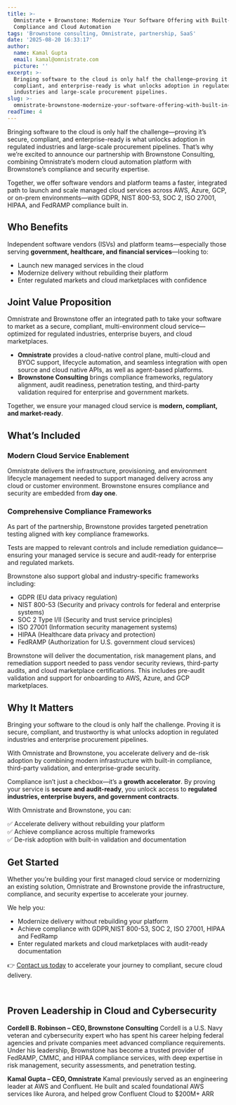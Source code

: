 ```yaml
---
title: >-
  Omnistrate + Brownstone: Modernize Your Software Offering with Built-In
  Compliance and Cloud Automation
tags: 'Brownstone consulting, Omnistrate, partnership, SaaS'
date: '2025-08-20 16:33:17'
author:
  name: Kamal Gupta
  email: kamal@omnistrate.com
  picture: ''
excerpt: >-
  Bringing software to the cloud is only half the challenge—proving it’s secure,
  compliant, and enterprise-ready is what unlocks adoption in regulated
  industries and large-scale procurement pipelines.
slug: >-
  omnistrate-brownstone-modernize-your-software-offering-with-built-in-compliance-and-cloud-automation
readTime: 4
---
```


Bringing software to the cloud is only half the challenge—proving it’s secure, compliant, and enterprise-ready is what unlocks adoption in regulated industries and large-scale procurement pipelines. That’s why we’re excited to announce our partnership with Brownstone Consulting, combining Omnistrate’s modern cloud automation platform with Brownstone’s compliance and security expertise.

Together, we offer software vendors and platform teams a faster, integrated path to launch and scale managed cloud services across AWS, Azure, GCP, or on-prem environments—with GDPR, NIST 800-53, SOC 2, ISO 27001, HIPAA, and FedRAMP compliance built in.


## Who Benefits


Independent software vendors (ISVs) and platform teams—especially those serving **government, healthcare, and financial services**—looking to:  

- Launch new managed services in the cloud  
- Modernize delivery without rebuilding their platform  
- Enter regulated markets and cloud marketplaces with confidence  


## Joint Value Proposition


Omnistrate and Brownstone offer an integrated path to take your software to market as a secure, compliant, multi-environment cloud service—optimized for regulated industries, enterprise buyers, and cloud marketplaces.

- **Omnistrate** provides a cloud-native control plane, multi-cloud and BYOC support, lifecycle automation, and seamless integration with open source and cloud native APIs, as well as agent-based platforms.
- **Brownstone Consulting** brings compliance frameworks, regulatory alignment, audit readiness, penetration testing, and third-party validation required for enterprise and government markets.

Together, we ensure your managed cloud service is **modern, compliant, and market-ready**.  


##  What’s Included 



### Modern Cloud Service Enablement


Omnistrate delivers the infrastructure, provisioning, and environment lifecycle management needed to support managed delivery across any cloud or customer environment.
Brownstone ensures compliance and security are embedded from **day one**.


### Comprehensive Compliance Frameworks


As part of the partnership, Brownstone provides targeted penetration testing aligned with key compliance frameworks. 

Tests are mapped to relevant controls and include remediation guidance—ensuring your managed service is secure and audit-ready for enterprise and regulated markets.

Brownstone also support global and industry-specific frameworks including:

- GDPR (EU data privacy regulation) 
- NIST 800-53 (Security and privacy controls for federal and enterprise systems) 
- SOC 2 Type I/II (Security and trust service principles) 
- ISO 27001 (Information security management systems) 
- HIPAA (Healthcare data privacy and protection) 
- FedRAMP (Authorization for U.S. government cloud services)

Brownstone will deliver the documentation, risk management plans, and remediation support needed to pass vendor security reviews, third-party audits, and cloud marketplace certifications. This includes pre-audit validation and support for onboarding to AWS, Azure, and GCP marketplaces.


## Why It Matters


Bringing your software to the cloud is only half the challenge. Proving it is secure, compliant, and trustworthy is what unlocks adoption in regulated industries and enterprise procurement pipelines.

With Omnistrate and Brownstone, you accelerate delivery and de-risk adoption by combining modern infrastructure with built-in compliance, third-party validation, and enterprise-grade security.

Compliance isn’t just a checkbox—it’s a **growth accelerator**. By proving your service is **secure and audit-ready**, you unlock access to **regulated industries, enterprise buyers, and government contracts**.  

With Omnistrate and Brownstone, you can: 

✅ Accelerate delivery without rebuilding your platform  
✅ Achieve compliance across multiple frameworks  
✅ De-risk adoption with built-in validation and documentation 


## Get Started 


Whether you're building your first managed cloud service or modernizing an existing solution, Omnistrate and Brownstone provide the infrastructure, compliance, and security expertise to accelerate your journey.

We help you:

- Modernize delivery without rebuilding your platform
- Achieve compliance with GDPR,NIST 800-53, SOC 2, ISO 27001, HIPAA and FedRamp
- Enter regulated markets and cloud marketplaces with audit-ready documentation

👉 [Contact us today](https://www.omnistrate.com/contact) to accelerate your journey to compliant, secure cloud delivery.  

<br/>


## Proven Leadership in Cloud and Cybersecurity


**Cordell B. Robinson – CEO, Brownstone Consulting**
Cordell is a U.S. Navy veteran and cybersecurity expert who has spent his career helping federal agencies and private companies meet advanced compliance requirements. Under his leadership, Brownstone has become a trusted provider of FedRAMP, CMMC, and HIPAA compliance services, with deep expertise in risk management, security assessments, and penetration testing.

**Kamal Gupta – CEO, Omnistrate**
Kamal previously served as an engineering leader at AWS and Confluent. He built and scaled foundational AWS services like Aurora, and helped grow Confluent Cloud to $200M+ ARR


